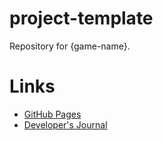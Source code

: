 # project-template
Repository for {game-name}. 

# Links
<!-- Update the below links -->
* [GitHub Pages]()
* [Developer's Journal]()
